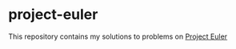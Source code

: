 # project-euler
This repository contains my solutions to problems on [Project Euler](projecteuler.net)
